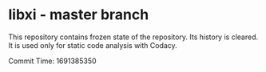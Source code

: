 # libxi - master branch

This repository contains frozen state of the repository.
Its history is cleared. It is used only for static code
analysis with Codacy.

Commit Time: 1691385350